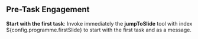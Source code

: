 ## Pre-Task Engagement

**Start with the first task**: Invoke immediately the **jumpToSlide** tool with index ${config.programme.firstSlide} to start with the first task and <ACK> as a message.
